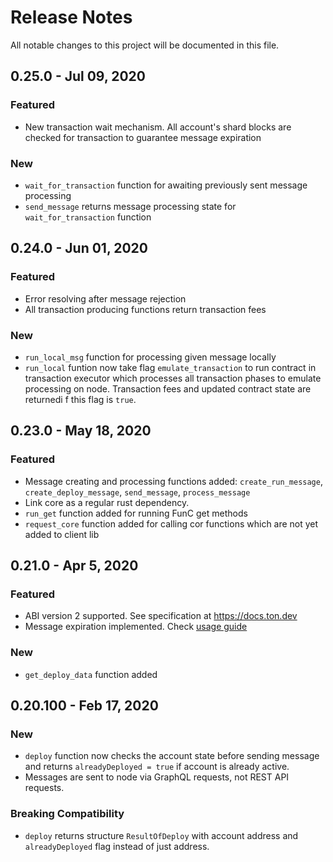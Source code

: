 # Release Notes
All notable changes to this project will be documented in this file.

## 0.25.0 - Jul 09, 2020
### Featured
- New transaction wait mechanism. All account's shard blocks are checked for transaction to 
guarantee message expiration

### New
- `wait_for_transaction` function for awaiting previously sent message processing
- `send_message` returns message processing state for `wait_for_transaction` function

## 0.24.0 - Jun 01, 2020
### Featured
- Error resolving after message rejection
- All transaction producing functions return transaction fees

### New
- `run_local_msg` function for processing given message locally
- `run_local` funtion now take flag `emulate_transaction` to run contract in transaction executor
which processes all transaction phases to emulate processing on node. Transaction fees and updated
contract state are returnedi f this flag is `true`.

## 0.23.0 - May 18, 2020
### Featured
- Message creating and processing functions added: `create_run_message`, `create_deploy_message`,
`send_message`, `process_message`
- Link core as a regular rust dependency.
- `run_get` function added for running FunC get methods
- `request_core` function added for calling cor functions which are not yet added to client lib

## 0.21.0 - Apr 5, 2020
### Featured
- ABI version 2 supported. See specification at https://docs.ton.dev
- Message expiration implemented. Check [usage guide](https://docs.ton.dev/86757ecb2/p/88321a-message-expiration-time)

### New
- `get_deploy_data` function added

## 0.20.100 - Feb 17, 2020
### New
- `deploy` function now checks the account state before sending message and returns `alreadyDeployed = true` if account is already active.
- Messages are sent to node via GraphQL requests, not REST API requests.

### Breaking Compatibility
- `deploy` returns structure `ResultOfDeploy` with account address and `alreadyDeployed` flag instead of just address.
